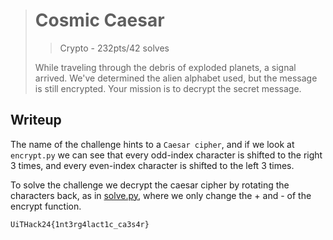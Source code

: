 > # Cosmic Caesar
> > Crypto - 232pts/42 solves
>
> While traveling through the debris of exploded planets, a signal arrived. We've determined the alien alphabet used, but the message is still encrypted. Your mission is to decrypt the secret message.

## Writeup
The name of the challenge hints to a `Caesar cipher`, and if we look at `encrypt.py` we can see that every odd-index character is shifted to the right 3 times, and every even-index character is shifted to the left 3 times.

To solve the challenge we decrypt the caesar cipher by rotating the characters back, as in [solve.py](./solve.py), where we only change the + and - of the encrypt function.

```
UiTHack24{1nt3rg4lact1c_ca3s4r}
```